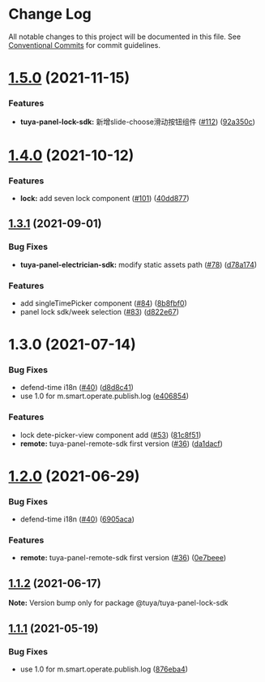 # Change Log

All notable changes to this project will be documented in this file.
See [Conventional Commits](https://conventionalcommits.org) for commit guidelines.

# [1.5.0](https://github.com/tuya/tuya-panel-sdk/compare/@tuya/tuya-panel-lock-sdk@1.4.0...@tuya/tuya-panel-lock-sdk@1.5.0) (2021-11-15)


### Features

* **tuya-panel-lock-sdk:** 新增slide-choose滑动按钮组件 ([#112](https://github.com/tuya/tuya-panel-sdk/issues/112)) ([92a350c](https://github.com/tuya/tuya-panel-sdk/commit/92a350cb54dd0d5195e207350812dfd13811099a))





# [1.4.0](https://github.com/tuya/tuya-panel-sdk/compare/@tuya/tuya-panel-lock-sdk@1.3.1...@tuya/tuya-panel-lock-sdk@1.4.0) (2021-10-12)


### Features

* **lock:** add seven lock component ([#101](https://github.com/tuya/tuya-panel-sdk/issues/101)) ([40dd877](https://github.com/tuya/tuya-panel-sdk/commit/40dd877ea87ff092b577cc94369c6b7e61804e8d))





## [1.3.1](https://github.com/tuya/tuya-panel-sdk/compare/@tuya/tuya-panel-lock-sdk@1.3.0...@tuya/tuya-panel-lock-sdk@1.3.1) (2021-09-01)


### Bug Fixes

* **tuya-panel-electrician-sdk:** modify static assets path ([#78](https://github.com/tuya/tuya-panel-sdk/issues/78)) ([d78a174](https://github.com/tuya/tuya-panel-sdk/commit/d78a1749966e7e7348fcc8614a7c15ff4954e76f))


### Features

* add singleTimePicker component ([#84](https://github.com/tuya/tuya-panel-sdk/issues/84)) ([8b8fbf0](https://github.com/tuya/tuya-panel-sdk/commit/8b8fbf04aed68e1570bcd4b339ddfd726bf45ae5))
* panel lock sdk/week selection ([#83](https://github.com/tuya/tuya-panel-sdk/issues/83)) ([d822e67](https://github.com/tuya/tuya-panel-sdk/commit/d822e67674ffb73dd6b8904ed08479a0c69c61cd))





# 1.3.0 (2021-07-14)


### Bug Fixes

* defend-time i18n ([#40](https://github.com/tuya/tuya-panel-sdk/issues/40)) ([d8d8c41](https://github.com/tuya/tuya-panel-sdk/commit/d8d8c4113508fccd9867fdf45729f6dc14f1c886))
* use 1.0 for  m.smart.operate.publish.log ([e406854](https://github.com/tuya/tuya-panel-sdk/commit/e406854653878287b8855bc1bf61e5083794f52e))


### Features

* lock dete-picker-view component add ([#53](https://github.com/tuya/tuya-panel-sdk/issues/53)) ([81c8f51](https://github.com/tuya/tuya-panel-sdk/commit/81c8f518975a354b4d26113c0bdd6dfd901c7729))
* **remote:** tuya-panel-remote-sdk first version ([#36](https://github.com/tuya/tuya-panel-sdk/issues/36)) ([da1dacf](https://github.com/tuya/tuya-panel-sdk/commit/da1dacf1bf7bf7bafde81ea452bedac630182b63))





# [1.2.0](https://github.com/tuya/tuya-panel-sdk/compare/@tuya/tuya-panel-lock-sdk@1.1.1...@tuya/tuya-panel-lock-sdk@1.2.0) (2021-06-29)


### Bug Fixes

* defend-time i18n ([#40](https://github.com/tuya/tuya-panel-sdk/issues/40)) ([6905aca](https://github.com/tuya/tuya-panel-sdk/commit/6905aca0c17caeb8dc708d4a5192c74062fa9d7c))


### Features

* **remote:** tuya-panel-remote-sdk first version ([#36](https://github.com/tuya/tuya-panel-sdk/issues/36)) ([0e7beee](https://github.com/tuya/tuya-panel-sdk/commit/0e7beee44ade25c6823b95cd55b9612edc9af118))





## [1.1.2](https://github.com/tuya/tuya-panel-sdk/compare/@tuya/tuya-panel-lock-sdk@1.1.1...@tuya/tuya-panel-lock-sdk@1.1.2) (2021-06-17)

**Note:** Version bump only for package @tuya/tuya-panel-lock-sdk





## [1.1.1](https://github.com/tuya/tuya-panel-sdk/compare/@tuya/tuya-panel-lock-sdk@1.1.0...@tuya/tuya-panel-lock-sdk@1.1.1) (2021-05-19)


### Bug Fixes

* use 1.0 for  m.smart.operate.publish.log ([876eba4](https://github.com/tuya/tuya-panel-sdk/commit/876eba449aebebb1a2f95c32c2c307ccf9242f91))
